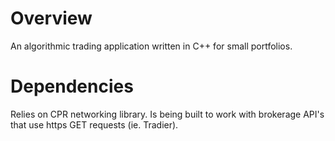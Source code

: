 # Overview
An algorithmic trading application written in C++ for small portfolios.

# Dependencies
Relies on CPR networking library.
Is being built to work with brokerage API's that use https GET requests (ie. Tradier).
